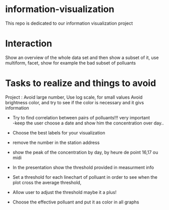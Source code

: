 # information-visualization
This repo is dedicated to our information visualization project



# Interaction
Show an overview of the whole data set and then show a subset of it, use multiform, facet, 
show for example the bad subset of polluants

# Tasks to realize and things to avoid


Project :
	Avoid large number,
	Use log scale, for small values
	Avoid brightness color, and try to see if the color is necessary and it givs information

- Try to find correlation between pairs of polluants!!! very important	
-keep the user choose a date and show him the concentration over day..
- Choose the best labels for your visualization
- remove the number in the station address
- show the peak of the concentration by day, by heure de point 16,17 ou midi
- In the presentation show the threshold provided in measurment info
- Set a threshold for each linechart of polluant in order to see when the plot cross the average threshold,

- Allow user to adjust the threshold maybe it a plus!
- Choose the effective polluant and put it as color in all graphs 
